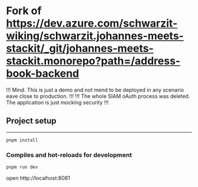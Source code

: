 # Fork of https://dev.azure.com/schwarzit-wiking/schwarzit.johannes-meets-stackit/_git/johannes-meets-stackit.monorepo?path=/address-book-backend

!!! Mind. This is just a demo and not mend to be deployed in any scenario eave close to production. !!!
!!! The whole SIAM oAuth process was deleted. The application is just mocking security !!!


## Project setup
----------------
```
pnpm install
```

### Compiles and hot-reloads for development
```
pnpm run dev 
```
open http://localhost:8081

